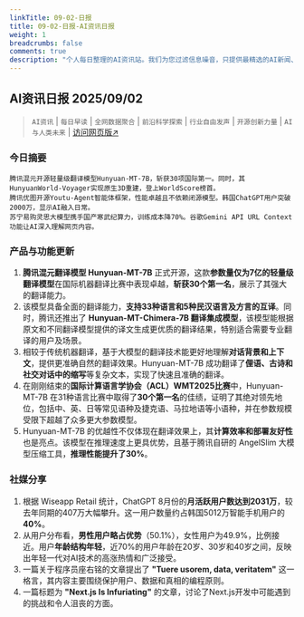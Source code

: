 ```yaml
---
linkTitle: 09-02-日报
title: 09-02-日报-AI资讯日报
weight: 1
breadcrumbs: false
comments: true
description: "个人每日整理的AI资讯站。我们为您过滤信息噪音，只提供最精选的AI新闻、最实用的AI工具与AI教程，助您高效获取人工智能领域的前沿动态"
---
```


## AI资讯日报 2025/09/02

>  `AI资讯` | `每日早读` | `全网数据聚合` | `前沿科学探索` | `行业自由发声` | `开源创新力量` | `AI与人类未来` | [访问网页版↗️](https://april8000.github.io/Hextra-AI-Insight-Daily/)



### **今日摘要**

```
腾讯混元开源轻量级翻译模型Hunyuan-MT-7B，斩获30项国际第一。同时，其HunyuanWorld-Voyager实现原生3D重建，登上WorldScore榜首。
腾讯优图开源Youtu-Agent智能体框架，性能卓越且不依赖闭源模型。韩国ChatGPT用户突破2000万，显示AI融入日常。
苏宁易购灵思大模型携手国产寒武纪算力，训练成本降70%。谷歌Gemini API URL Context功能让AI深入理解网页内容。
```



### 产品与功能更新
1.  **腾讯混元翻译模型 Hunyuan-MT-7B** 正式开源，这款**参数量仅为7亿的轻量级翻译模型**在国际机器翻译比赛中表现卓越，**斩获30个第一名**，展示了其强大的翻译能力。
2.  该模型具备全面的翻译能力，**支持33种语言和5种民汉语言及方言的互译**。同时，腾讯还推出了 **Hunyuan-MT-Chimera-7B 翻译集成模型**，该模型能根据原文和不同翻译模型提供的译文生成更优质的翻译结果，特别适合需要专业翻译的用户及场景。
3.  相较于传统机器翻译，基于大模型的翻译技术能更好地理解**对话背景和上下文**，提供更准确自然的翻译效果。Hunyuan-MT-7B 成功翻译了**俚语、古诗和社交对话中的缩写**等复杂文本，实现了快速且准确的翻译。
4.  在刚刚结束的**国际计算语言学协会（ACL）WMT2025比赛**中，Hunyuan-MT-7B 在31种语言比赛中取得了**30个第一名**的佳绩，证明了其绝对领先地位，包括中、英、日等常见语种及捷克语、马拉地语等小语种，并在参数规模受限下超越了众多更大参数模型。
5.  Hunyuan-MT-7B 的优越性不仅体现在翻译效果上，其**计算效率和部署友好性**也是亮点。该模型在推理速度上更具优势，且基于腾讯自研的 AngelSlim 大模型压缩工具，**推理性能提升了30%**。

### 社媒分享
1.  根据 Wiseapp Retail 统计，ChatGPT 8月份的**月活跃用户数达到2031万**，较去年同期的407万大幅攀升。这一用户数量约占韩国5012万智能手机用户的**40%**。
2.  从用户分布看，**男性用户略占优势**（50.1%），女性用户为49.9%，比例接近。用户**年龄结构年轻**，近70%的用户年龄在20岁、30岁和40岁之间，反映出年轻一代对AI技术的高涨热情和广泛接受。
3.  一篇关于程序员座右铭的文章提出了 **"Tuere usorem, data, veritatem"** 这一格言，其内容主要围绕保护用户、数据和真相的编程原则。
4.  一篇标题为 **"Next.js Is Infuriating"** 的文章，讨论了Next.js开发中可能遇到的挑战和令人沮丧的方面。
